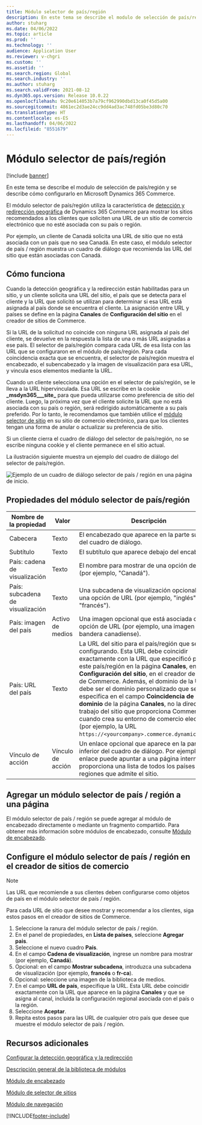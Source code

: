 ```yaml
---
title: Módulo selector de país/región
description: En este tema se describe el modulo de selección de país/región y se describe cómo configurarlo en Microsoft Dynamics 365 Commerce.
author: stuharg
ms.date: 04/06/2022
ms.topic: article
ms.prod: ''
ms.technology: ''
audience: Application User
ms.reviewer: v-chgri
ms.custom: ''
ms.assetid: ''
ms.search.region: Global
ms.search.industry: ''
ms.author: stuharg
ms.search.validFrom: 2021-08-12
ms.dyn365.ops.version: Release 10.0.22
ms.openlocfilehash: 9c20e614053b7a79cf962990dbd13ca0f45d5a00
ms.sourcegitcommit: 4861ec2d3ae24cc9dd4ad3ac748fd05be3d80c70
ms.translationtype: HT
ms.contentlocale: es-ES
ms.lasthandoff: 04/06/2022
ms.locfileid: "8551679"
---
```

# <a name="countryregion-picker-module"></a>Módulo selector de país/región

[!include [banner](includes/banner.md)]

En este tema se describe el modulo de selección de país/región y se describe cómo configurarlo en Microsoft Dynamics 365 Commerce.

El módulo selector de país/región utiliza la característica de [detección y redirección geográfica](geo-detection-redirection.md) de Dynamics 365 Commerce para mostrar los sitios recomendados a los clientes que soliciten una URL de un sitio de comercio electrónico que no esté asociada con su país o región.

Por ejemplo, un cliente de Canadá solicita una URL de sitio que no está asociada con un país que no sea Canadá. En este caso, el módulo selector de país / región muestra un cuadro de diálogo que recomienda las URL del sitio que están asociadas con Canadá. 

## <a name="how-it-works"></a>Cómo funciona

Cuando la detección geográfica y la redirección están habilitadas para un sitio, y un cliente solicita una URL del sitio, el país que se detecta para el cliente y la URL que solicitó se utilizan para determinar si esa URL está asignada al país donde se encuentra el cliente. La asignación entre URL y países se define en la página **Canales** de **Configuración del sitio** en el creador de sitios de Commerce. 

Si la URL de la solicitud no coincide con ninguna URL asignada al país del cliente, se devuelve en la respuesta la lista de una o más URL asignadas a ese país. El selector de país/región compara cada URL de esa lista con las URL que se configuraron en el módulo de país/región. Para cada coincidencia exacta que se encuentra, el selector de país/región muestra el encabezado, el subencabezado y la imagen de visualización para esa URL, y vincula esos elementos mediante la URL.

Cuando un cliente selecciona una opción en el selector de país/región, se le lleva a la URL hipervinculada. Esa URL se escribe en la cookie **\_msdyn365\_\_\_site\_** para que pueda utilizarse como preferencia de sitio del cliente. Luego, la próxima vez que el cliente solicite la URL que no está asociada con su país o región, será redirigido automáticamente a su país preferido. Por lo tanto, le recomendamos que también utilice el [módulo selector de sitio](site-selector.md) en su sitio de comercio electrónico, para que los clientes tengan una forma de anular o actualizar su preferencia de sitio. 

Si un cliente cierra el cuadro de diálogo del selector de país/región, no se escribe ninguna cookie y el cliente permanece en el sitio actual. 

La ilustración siguiente muestra un ejemplo del cuadro de diálogo del selector de país/región.

![Ejemplo de un cuadro de diálogo selector de país / región en una página de inicio.](./media/Geo_country-region-module-insitu.png)

## <a name="countryregion-picker-module-properties"></a>Propiedades del módulo selector de país/región

| Nombre de la propiedad              | Valor       | Descripción                                                  |
| -------------------------- | ----------- | ------------------------------------------------------------ |
| Cabecera                    | Texto        | El encabezado que aparece en la parte superior del cuadro de diálogo.       |
| Subtítulo                 | Texto        | El subtítulo que aparece debajo del encabezado.               |
| País: cadena de visualización    | Texto        | El nombre para mostrar de una opción de URL (por ejemplo, "Canadá").   |
| País: subcadena de visualización | Texto        | Una subcadena de visualización opcional para una opción de URL (por ejemplo, "inglés" o "francés"). |
| País: imagen del país     | Activo de medios | Una imagen opcional que está asociada con una opción de URL (por ejemplo, una imagen de la bandera canadiense). |
| País: URL del país       | Texto        | La URL del sitio para el país/región que se está configurando. Esta URL debe coincidir exactamente con la URL que especificó para este país/región en la página **Canales**, en **Configuración del sitio**, en el creador de sitios de Commerce. Además, el dominio de la URL debe ser el dominio personalizado que se especifica en el campo **Coincidencia de dominio** de la página **Canales**, no la dirección de trabajo del sitio que proporciona Commerce cuando crea su entorno de comercio electrónico (por ejemplo, la URL `https://<yourcompany>.commerce.dynamics.com/`). |
| Vínculo de acción                | Vínculo de acción | Un enlace opcional que aparece en la parte inferior del cuadro de diálogo. Por ejemplo, este enlace puede apuntar a una página interna que proporciona una lista de todos los países y regiones que admite el sitio. |

## <a name="add-a-countryregion-picker-module-to-a-page"></a>Agregar un módulo selector de país / región a una página

El módulo selector de país / región se puede agregar al módulo de encabezado directamente o mediante un fragmento compartido. Para obtener más información sobre módulos de encabezado, consulte [Módulo de encabezado](author-header-module.md).

## <a name="configure-the-countryregion-picker-module-in-commerce-site-builder"></a>Configure el módulo selector de país / región en el creador de sitios de comercio

> [!NOTE]
> Las URL que recomiende a sus clientes deben configurarse como objetos de país en el módulo selector de país / región.

Para cada URL de sitio que desee mostrar y recomendar a los clientes, siga estos pasos en el creador de sitios de Commerce.

1. Seleccione la ranura del módulo selector de país / región.
1. En el panel de propiedades, en **Lista de países**, seleccione **Agregar pais**.
1. Seleccione el nuevo cuadro **País**.
1. En el campo **Cadena de visualización**, ingrese un nombre para mostrar (por ejemplo, **Canadá**).
1. Opcional: en el campo **Mostrar subcadena**, introduzca una subcadena de visualización (por ejemplo, **francés** o **fr-ca**).
1. Opcional: seleccione una imagen de la biblioteca de medios.
1. En el campo **URL de país**, especifique la URL. Esta URL debe coincidir exactamente con la URL que aparece en la página **Canales** y que se asigna al canal, incluida la configuración regional asociada con el país o la región. 
1. Seleccione **Aceptar**.
1. Repita estos pasos para las URL de cualquier otro país que desee que muestre el módulo selector de país / región.

## <a name="additional-resources"></a>Recursos adicionales

[Configurar la detección geográfica y la redirección](geo-detection-redirection.md)

[Descripción general de la biblioteca de módulos](starter-kit-overview.md)

[Módulo de encabezado](author-header-module.md)

[Módulo de selector de sitios](site-selector.md)

[Módulo de navegación](add-breadcrumb.md)

[!INCLUDE[footer-include](../includes/footer-banner.md)]
